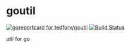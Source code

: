 # goutil
[![goreportcard for tedforv/goutil][2]][1]
[![Build Status](https://www.travis-ci.org/TedForV/goutil.svg?branch=master)](https://www.travis-ci.org/TedForV/goutil)

util for go



[1]: https://goreportcard.com/report/github.com/tedforv/goutil
[2]: https://goreportcard.com/badge/github.com/tedforv/goutil
